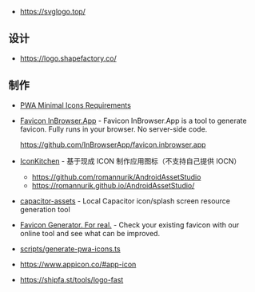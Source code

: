 - https://svglogo.top/

## 设计

- https://logo.shapefactory.co/

## 制作

- [PWA Minimal Icons Requirements](https://vite-pwa-org.netlify.app/assets-generator/)
- [Favicon InBrowser.App](https://favicon.inbrowser.app/) - Favicon InBrowser.App is a tool to generate favicon. Fully runs in your browser. No server-side code.

    https://github.com/InBrowserApp/favicon.inbrowser.app

- [IconKitchen](https://icon.kitchen/) - 基于现成 ICON 制作应用图标（不支持自己提供 IOCN）

    - https://github.com/romannurik/AndroidAssetStudio
    - https://romannurik.github.io/AndroidAssetStudio/

- [capacitor-assets](https://github.com/ionic-team/capacitor-assets) - Local Capacitor icon/splash screen resource generation tool
- [Favicon Generator. For real.](https://realfavicongenerator.net/) - Check your existing favicon with our online tool and see what can be improved.
- [scripts/generate-pwa-icons.ts](https://github.com/elk-zone/elk/blob/main/scripts/generate-pwa-icons.ts)
- https://www.appicon.co/#app-icon
- https://shipfa.st/tools/logo-fast
